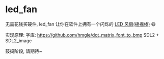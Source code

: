 # led_fan

无需花钱买硬件, led_fan 让你在软件上拥有一个闪烁的 [LED 风扇(摇摇棒)](https://www.google.com/search?q=led+风扇&tbm=isch) :smile:

实现原理:
字库: https://github.com/hmgle/dot_matrix_font_to_bmp
SDL2 + SDL2_image

鼓捣阶段, 请期待~
